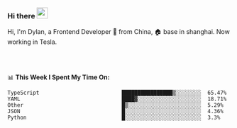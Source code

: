 ### Hi there <img src="https://media.giphy.com/media/hvRJCLFzcasrR4ia7z/giphy.gif" width="25px">

<!-- ![visitors](https://visitor-badge.glitch.me/badge?page_id=dislfyer.dislfyer) -->

Hi, I'm Dylan, a Frontend Developer 🚀 from China, 🏠 base in shanghai. Now working in Tesla.

<br/>
<br/>

📊 **This Week I Spent My Time On:**


<!--START_SECTION:waka-->

```text
TypeScript                          ████████████████▒░░░░░░░░  65.47%
YAML                                ████▓░░░░░░░░░░░░░░░░░░░░  18.71%
Other                               █▒░░░░░░░░░░░░░░░░░░░░░░░  5.29%
JSON                                █░░░░░░░░░░░░░░░░░░░░░░░░  4.36%
Python                              █░░░░░░░░░░░░░░░░░░░░░░░░  3.3%
```

<!--END_SECTION:waka-->

<!--
**About Me:**
 -->
